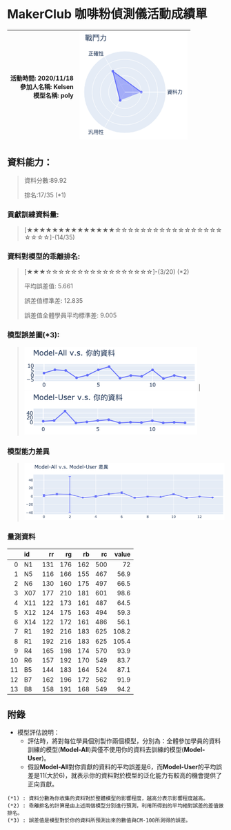# MakerClub 咖啡粉偵測儀活動成績單 
| 活動時間: 2020/11/18<br>參加人名稱: **Kelsen**<br>模型名稱: **poly** | ![](000.png) |
|-----:|-------------:|
## 資料能力：
> 資料分數:89.92
>
> 排名:17/35 (*1)
### 貢獻訓練資料量:
> 	[★★★★★★★★★★★★★★☆☆☆☆☆☆☆☆☆☆☆☆☆☆☆☆☆☆☆☆☆]-(14/35)
### 資料對模型的乖離排名:
> 	[★★★☆☆☆☆☆☆☆☆☆☆☆☆☆☆☆☆☆]-(3/20) (*2)
>
> 	平均誤差值: 5.661
>
> 	誤差值標準差: 12.835
>
> 	誤差值全體學員平均標準差: 9.005
### 模型誤差圖(*3):
> ![001](001.png)	|![002](002.png)
### 模型能力差異
> ![003](003.png)
### 量測資料
|    | id   |   rr |   rg |   rb |   rc |   value |
|---:|:-----|-----:|-----:|-----:|-----:|--------:|
|  0 | N1   |  131 |  176 |  162 |  500 |    72   |
|  1 | N5   |  116 |  166 |  155 |  467 |    56.9 |
|  2 | N6   |  130 |  160 |  175 |  497 |    66.5 |
|  3 | X07  |  177 |  210 |  181 |  601 |    98.6 |
|  4 | X11  |  122 |  173 |  161 |  487 |    64.5 |
|  5 | X12  |  124 |  175 |  163 |  494 |    59.3 |
|  6 | X14  |  122 |  172 |  161 |  486 |    56.1 |
|  7 | R1   |  192 |  216 |  183 |  625 |   108.2 |
|  8 | R1   |  192 |  216 |  183 |  625 |   105.4 |
|  9 | R4   |  165 |  198 |  174 |  570 |    93.9 |
| 10 | R6   |  157 |  192 |  170 |  549 |    83.7 |
| 11 | B5   |  144 |  183 |  164 |  524 |    87.1 |
| 12 | B7   |  162 |  196 |  172 |  562 |    91.9 |
| 13 | B8   |  158 |  191 |  168 |  549 |    94.2 |
## 附錄
* 模型評估說明：
  - 評估時，將對每位學員個別製作兩個模型，分別為：全體參加學員的資料訓練的模型(**Model-All**)與僅不使用你的資料去訓練的模型(**Model-User**)。
  - 假設**Model-All**對你貢獻的資料的平均誤差是6，而**Model-User**的平均誤差是11(大於6)，就表示你的資料對於模型的泛化能力有較高的機會提供了正向貢獻。
```
(*1) : 資料分數為你收集的資料對於整體模型的影響程度，越高分表示影響程度越高。
(*2) : 乖離排名的計算是由上述兩個模型分別進行預測，利用所得到的平均絕對誤差的差值做排名。
(*3) : 誤差值是模型對於你的資料所預測出來的數值與CM-100所測得的誤差。
```
